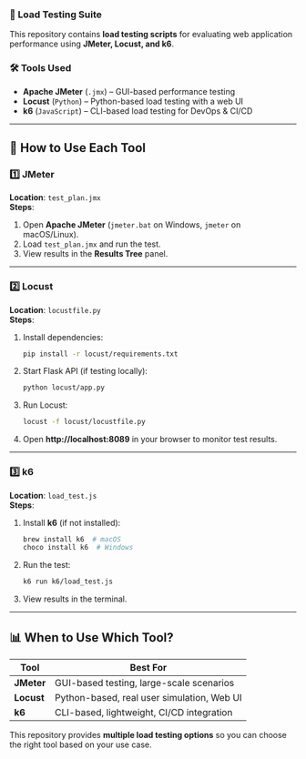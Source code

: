 ### **🔹 Load Testing Suite**
This repository contains **load testing scripts** for evaluating web application performance using **JMeter, Locust, and k6**.  

### **🛠 Tools Used**
- **Apache JMeter** (`.jmx`) – GUI-based performance testing  
- **Locust** (`Python`) – Python-based load testing with a web UI  
- **k6** (`JavaScript`) – CLI-based load testing for DevOps & CI/CD  

---

## **🚀 How to Use Each Tool**

### **1️⃣ JMeter**
**Location**: `test_plan.jmx`  
**Steps**:
1. Open **Apache JMeter** (`jmeter.bat` on Windows, `jmeter` on macOS/Linux).
2. Load `test_plan.jmx` and run the test.
3. View results in the **Results Tree** panel.

---

### **2️⃣ Locust**
**Location**: `locustfile.py`  
**Steps**:
1. Install dependencies:  
   ```sh
   pip install -r locust/requirements.txt
   ```
2. Start Flask API (if testing locally):  
   ```sh
   python locust/app.py
   ```
3. Run Locust:  
   ```sh
   locust -f locust/locustfile.py
   ```
4. Open **http://localhost:8089** in your browser to monitor test results.

---

### **3️⃣ k6**
**Location**: `load_test.js`  
**Steps**:
1. Install **k6** (if not installed):  
   ```sh
   brew install k6  # macOS
   choco install k6  # Windows
   ```
2. Run the test:  
   ```sh
   k6 run k6/load_test.js
   ```
3. View results in the terminal.

---

## **📊 When to Use Which Tool?**
| Tool   | Best For |
|--------|----------|
| **JMeter** | GUI-based testing, large-scale scenarios |
| **Locust** | Python-based, real user simulation, Web UI |
| **k6** | CLI-based, lightweight, CI/CD integration |

This repository provides **multiple load testing options** so you can choose the right tool based on your use case.
